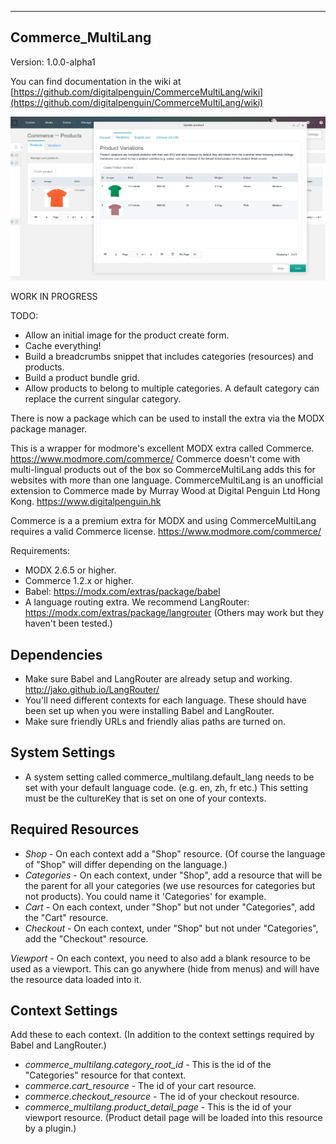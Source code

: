 ---------------------------------------
Commerce_MultiLang
---------------------------------------
Version: 1.0.0-alpha1

You can find documentation in the wiki at [https://github.com/digitalpenguin/CommerceMultiLang/wiki](https://github.com/digitalpenguin/CommerceMultiLang/wiki)

[![CommerceMultiLang Product Variations](https://github.com/digitalpenguin/CommerceMultiLang/blob/master/core/components/commercemultilang/docs/img/cml-variations.png "Click to zoom in!")](https://raw.githubusercontent.com/digitalpenguin/CommerceMultiLang/master/core/components/commercemultilang/docs/img/cml-variations.png)

WORK IN PROGRESS

TODO:
- Allow an initial image for the product create form.
- Cache everything!
- Build a breadcrumbs snippet that includes categories (resources) and products.
- Build a product bundle grid.
- Allow products to belong to multiple categories. A default category can replace the current singular category.

There is now a package which can be used to install the extra via the MODX package manager.

This is a wrapper for modmore's excellent MODX extra called Commerce. https://www.modmore.com/commerce/
Commerce doesn't come with multi-lingual products out of the box so CommerceMultiLang adds this for websites with more than one language.
CommerceMultiLang is an unofficial extension to Commerce made by Murray Wood at Digital Penguin Ltd Hong Kong. https://www.digitalpenguin.hk

Commerce is a a premium extra for MODX and using CommerceMultiLang requires a valid Commerce license.
https://www.modmore.com/commerce/

Requirements:
- MODX 2.6.5 or higher.
- Commerce 1.2.x or higher.
- Babel: https://modx.com/extras/package/babel
- A language routing extra. We recommend LangRouter: https://modx.com/extras/package/langrouter (Others may work but they haven't been tested.)

Dependencies
--------------
- Make sure Babel and LangRouter are already setup and working. http://jako.github.io/LangRouter/
- You'll need different contexts for each language. These should have been set up when you were installing Babel and LangRouter.
- Make sure friendly URLs and friendly alias paths are turned on.

System Settings
---------------
- A system setting called commerce_multilang.default_lang needs to be set with your default language code. (e.g. en, zh, fr etc.) This setting must be the cultureKey that is set on one of your contexts.

Required Resources
------------------
- *Shop* - On each context add a "Shop" resource. (Of course the language of "Shop" will differ depending on the language.)
- *Categories* - On each context, under "Shop", add a resource that will be the parent for all your categories (we use resources for categories but not products). You could name it 'Categories' for example.
- *Cart* - On each context, under "Shop" but not under "Categories", add the "Cart" resource.
- *Checkout* - On each context, under "Shop" but not under "Categories", add the "Checkout" resource.

*Viewport* - On each context, you need to also add a blank resource to be used as a viewport. This can go anywhere (hide from menus) and will have the resource data loaded into it.



Context Settings
----------------
Add these to each context. (In addition to the context settings required by Babel and LangRouter.)

- *commerce_multilang.category_root_id* - This is the id of the "Categories" resource for that context.
- *commerce.cart_resource* - The id of your cart resource.
- *commerce.checkout_resource* - The id of your checkout resource.
- *commerce_multilang.product_detail_page* - This is the id of your viewport resource. (Product detail page will be loaded into this resource by a plugin.)

